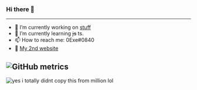 ### Hi there 👋

---

- 🔭 I’m currently working on [stuff](https://github.com/0Exe/)
- 🌱 I’m currently learning ~~js~~ ts.
- 📫 How to reach me: 0Exe#0840
- 🎄 [My 2nd website](https://is-a.computer)

![GitHub metrics](https://metrics.lecoq.io/0Exe?languages=1&gists=1&followup=1)
---

![yes](https://github-readme-stats.vercel.app/api?username=0Exe&show_icons=true&theme=highcontrast)
i totally didnt copy this from million lol
